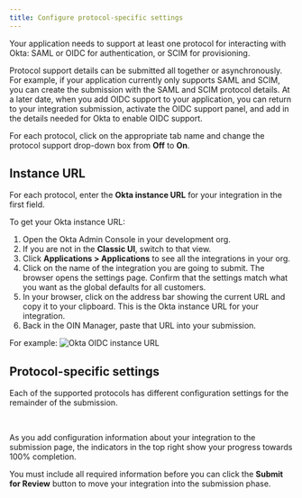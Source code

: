 ```yaml
---
title: Configure protocol-specific settings
---
```


Your application needs to support at least one protocol for interacting with Okta: SAML or OIDC for authentication, or SCIM for provisioning.

Protocol support details can be submitted all together or asynchronously. For example, if your application currently only supports SAML and SCIM, you can create the submission with the SAML and SCIM protocol details. At a later date, when you add OIDC support to your application, you can return to your integration submission, activate the OIDC support panel, and add in the details needed for Okta to enable OIDC support.

For each protocol, click on the appropriate tab name and change the protocol support drop-down box from **Off** to **On**.

## Instance URL

For each protocol, enter the **Okta instance URL** for your integration in the first field.

To get your Okta instance URL:

1. Open the Okta Admin Console in your development org.
1. If you are not in the **Classic UI**, switch to that view.
1. Click **Applications > Applications** to see all the integrations in your org.
1. Click on the name of the integration you are going to submit. The browser opens the settings page. Confirm that the settings match what you want as the global defaults for all customers.
1. In your browser, click on the address bar showing the current URL and copy it to your clipboard. This is the Okta instance URL for your integration.
1. Back in the OIN Manager, paste that URL into your submission.
  
  For example:
  ![Okta OIDC instance URL](/img/oin/isv-portal_okta-instance-url-oidc.png "Okta instance URL for an OIDC integration in the browser address bar")

<!--
1. Click the **General** tab.
1. Go to the **App Embed Link** section and copy the text in the Embed Link field:
   ![App Embed Link](/img/oin/isv-portal_app-embed-link.png "App Embed Link GUI in the Application settings")
1. Paste that value into your submission.
-->

## Protocol-specific settings

Each of the supported protocols has different configuration settings for the remainder of the submission.

<StackSelector snippet="submit" />

<br/>

As you add configuration information about your integration to the submission page, the indicators in the top right show your progress towards 100% completion.

You must include all required information before you can click the **Submit for Review** button to move your integration into the submission phase.

<NextSectionLink/>
